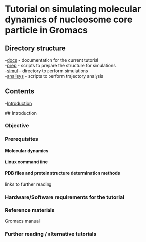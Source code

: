 # Tutorial on simulating molecular dynamics of nucleosome core particle in Gromacs
## Directory structure
-[docs](docs) - documentation for the current tutorial  
-[prep](prep) - scripts to prepare the structure for simulations  
-[simul](simul) - directory to perform simulations  
-[analisys](analisys) - scripts to perform trajectory analysis  

## Contents
-[Introduction](#Introduction) 






<a name="Introduction"/>
## Introduction

### Objective

### Prerequisites

#### Molecular dynamics

#### Linux command line

#### PDB files and protein structure determination methods

links to further reading
### Hardware/Software requirements for the tutorial

### Reference materials

Gromacs manual

### Further reading / alternative tutorials


